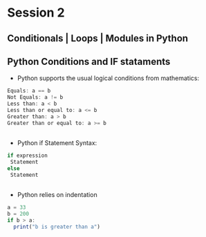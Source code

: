 # Session 2
## Conditionals | Loops | Modules in Python


##
## Python Conditions and IF stataments
 - Python supports the usual logical conditions from mathematics:
 
 ```js
 Equals: a == b
Not Equals: a != b
Less than: a < b
Less than or equal to: a <= b
Greater than: a > b
Greater than or equal to: a >= b
```

##
- Python if Statement Syntax:

```js
if expression
 Statement
else 
 Statement
```

##
- Python relies on indentation

```js
a = 33
b = 200
if b > a:
  print("b is greater than a")
```
